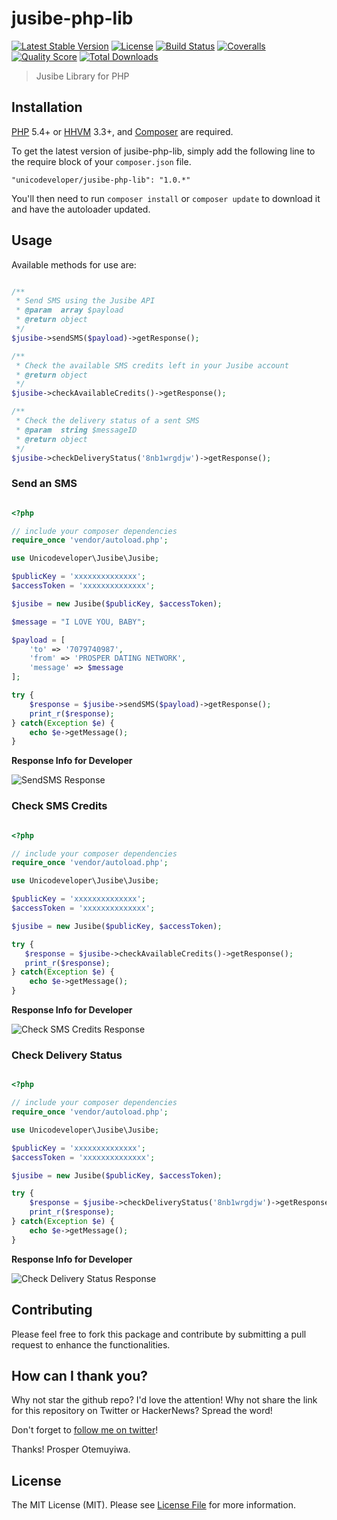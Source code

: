 # jusibe-php-lib

[![Latest Stable Version](https://poser.pugx.org/unicodeveloper/jusibe-php-lib/v/stable.svg)](https://packagist.org/packages/unicodeveloper/jusibe-php-lib)
[![License](https://poser.pugx.org/unicodeveloper/jusibe-php-lib/license.svg)](LICENSE.md)
[![Build Status](https://img.shields.io/travis/unicodeveloper/jusibe-php-lib.svg)](https://travis-ci.org/unicodeveloper/jusibe-php-lib)
[![Coveralls](https://img.shields.io/coveralls/unicodeveloper/jusibe-php-lib/master.svg)](https://coveralls.io/github/unicodeveloper/jusibe-php-lib?branch=master)
[![Quality Score](https://img.shields.io/scrutinizer/g/unicodeveloper/jusibe-php-lib.svg?style=flat-square)](https://scrutinizer-ci.com/g/unicodeveloper/jusibe-php-lib)
[![Total Downloads](https://img.shields.io/packagist/dt/unicodeveloper/jusibe-php-lib.svg?style=flat-square)](https://packagist.org/packages/unicodeveloper/jusibe-php-lib)

> Jusibe Library for PHP

## Installation

[PHP](https://php.net) 5.4+ or [HHVM](http://hhvm.com) 3.3+, and [Composer](https://getcomposer.org) are required.

To get the latest version of jusibe-php-lib, simply add the following line to the require block of your `composer.json` file.

```
"unicodeveloper/jusibe-php-lib": "1.0.*"
```

You'll then need to run `composer install` or `composer update` to download it and have the autoloader updated.


## Usage

Available methods for use are:
```php

/**
 * Send SMS using the Jusibe API
 * @param  array $payload
 * @return object
 */
$jusibe->sendSMS($payload)->getResponse();

/**
 * Check the available SMS credits left in your Jusibe account
 * @return object
 */
$jusibe->checkAvailableCredits()->getResponse();

/**
 * Check the delivery status of a sent SMS
 * @param  string $messageID
 * @return object
 */
$jusibe->checkDeliveryStatus('8nb1wrgdjw')->getResponse();
```

### Send an SMS

```php

<?php

// include your composer dependencies
require_once 'vendor/autoload.php';

use Unicodeveloper\Jusibe\Jusibe;

$publicKey = 'xxxxxxxxxxxxxx';
$accessToken = 'xxxxxxxxxxxxxx';

$jusibe = new Jusibe($publicKey, $accessToken);

$message = "I LOVE YOU, BABY";

$payload = [
    'to' => '7079740987',
    'from' => 'PROSPER DATING NETWORK',
    'message' => $message
];

try {
    $response = $jusibe->sendSMS($payload)->getResponse();
    print_r($response);
} catch(Exception $e) {
    echo $e->getMessage();
}

```

**Response Info for Developer**

![SendSMS Response](https://cloud.githubusercontent.com/assets/2946769/14465033/451179c4-00c9-11e6-881e-bcc92665fa7c.png)

### Check SMS Credits

```php

<?php

// include your composer dependencies
require_once 'vendor/autoload.php';

use Unicodeveloper\Jusibe\Jusibe;

$publicKey = 'xxxxxxxxxxxxxx';
$accessToken = 'xxxxxxxxxxxxxx';

$jusibe = new Jusibe($publicKey, $accessToken);

try {
   $response = $jusibe->checkAvailableCredits()->getResponse();
   print_r($response);
} catch(Exception $e) {
    echo $e->getMessage();
}

```

**Response Info for Developer**

![Check SMS Credits Response](https://cloud.githubusercontent.com/assets/2946769/14465412/d15361f8-00ca-11e6-8145-7cb8cd2b46d0.png)

### Check Delivery Status

```php

<?php

// include your composer dependencies
require_once 'vendor/autoload.php';

use Unicodeveloper\Jusibe\Jusibe;

$publicKey = 'xxxxxxxxxxxxxx';
$accessToken = 'xxxxxxxxxxxxxx';

$jusibe = new Jusibe($publicKey, $accessToken);

try {
    $response = $jusibe->checkDeliveryStatus('8nb1wrgdjw')->getResponse();
    print_r($response);
} catch(Exception $e) {
    echo $e->getMessage();
}

```

**Response Info for Developer**

![Check Delivery Status Response](https://cloud.githubusercontent.com/assets/2946769/14465686/bb61e3d2-00cb-11e6-9164-ec73665408f3.png)

## Contributing

Please feel free to fork this package and contribute by submitting a pull request to enhance the functionalities.

## How can I thank you?

Why not star the github repo? I'd love the attention! Why not share the link for this repository on Twitter or HackerNews? Spread the word!

Don't forget to [follow me on twitter](https://twitter.com/unicodeveloper)!

Thanks!
Prosper Otemuyiwa.

## License

The MIT License (MIT). Please see [License File](LICENSE.md) for more information.

